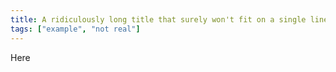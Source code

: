 ```yaml
---
title: A ridiculously long title that surely won't fit on a single line, especially on mobile devices
tags: ["example", "not real"]
---
```


Here
